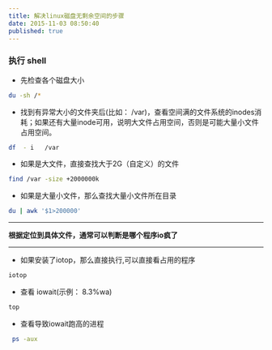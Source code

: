 ```yaml
---
title: 解决linux磁盘无剩余空间的步骤
date: 2015-11-03 08:50:40
published: true
---
```



### 执行 shell

* 先检查各个磁盘大小
```bash
du -sh /*
```

* 找到有异常大小的文件夹后(比如： /var)，查看空间满的文件系统的inodes消耗；如果还有大量inode可用，说明大文件占用空间，否则是可能大量小文件占用空间。
```bash
df  - i   /var
```

* 如果是大文件，直接查找大于2G（自定义）的文件
```bash
find /var -size +2000000k
```

* 如果是大量小文件，那么查找大量小文件所在目录
```bash
du | awk '$1>200000'
```

---------

**根据定位到具体文件，通常可以判断是哪个程序io疯了**

-----

* 如果安装了iotop，那么直接执行,可以直接看占用的程序
```bash
iotop
```

* 查看 iowait(示例： 8.3%wa)
```bash
top
```

* 查看导致iowait跑高的进程
```bash
 ps -aux
```
